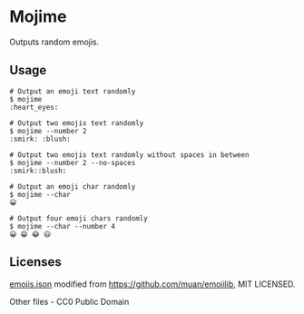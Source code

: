 # Mojime

Outputs random emojis.

## Usage

```
# Output an emoji text randomly
$ mojime
:heart_eyes:

# Output two emojis text randomly
$ mojime --number 2
:smirk: :blush:

# Output two emojis text randomly without spaces in between
$ mojime --number 2 --no-spaces
:smirk::blush:

# Output an emoji char randomly
$ mojime --char
😀

# Output four emoji chars randomly
$ mojime --char --number 4
😀 😁 😂 😃
```

## Licenses

[emojis.json](/emojis.json) modified from https://github.com/muan/emojilib, MIT LICENSED.

Other files - CC0 Public Domain

